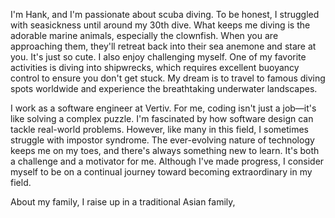 
I'm Hank, and I'm passionate about scuba diving. To be honest, I struggled with seasickness until around my 30th dive.  What keeps me diving is
the adorable marine animals, especially the clownfish. When you are approaching them, they'll retreat back into their sea anemone and stare at you. It's just so cute. I also enjoy challenging myself. One of my favorite activities is diving into shipwrecks, which requires excellent buoyancy control to ensure you don't get stuck. My dream is to travel to famous diving spots worldwide and experience the breathtaking underwater landscapes.

I work as a software engineer at Vertiv. For me, coding isn't just a job—it's like solving a complex puzzle. I'm fascinated by how software design can tackle real-world problems. However, like many in this field, I sometimes struggle with impostor syndrome. The ever-evolving nature of technology keeps me on my toes, and there's always something new to learn. It's both a challenge and a motivator for me. Although I've made progress, I consider myself to be on a continual journey toward becoming extraordinary in my field.

About my family, I raise up in a traditional Asian family, 
